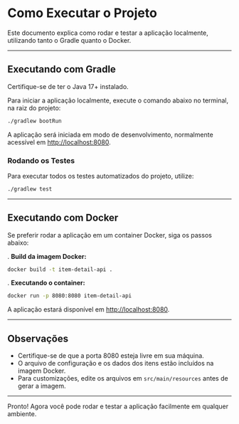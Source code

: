 # Como Executar o Projeto

Este documento explica como rodar e testar a aplicação localmente, utilizando tanto o Gradle quanto o Docker.

---

## Executando com Gradle

Certifique-se de ter o Java 17+ instalado.

Para iniciar a aplicação localmente, execute o comando abaixo no terminal, na raiz do projeto:

```bash
./gradlew bootRun
```

A aplicação será iniciada em modo de desenvolvimento, normalmente acessível em [http://localhost:8080](http://localhost:8080).

### Rodando os Testes

Para executar todos os testes automatizados do projeto, utilize:

```bash
./gradlew test
```

---

## Executando com Docker

Se preferir rodar a aplicação em um container Docker, siga os passos abaixo:

. **Build da imagem Docker:**

   ```bash
   docker build -t item-detail-api .
   ```

. **Executando o container:**

   ```bash
   docker run -p 8080:8080 item-detail-api
   ```

A aplicação estará disponível em [http://localhost:8080](http://localhost:8080).

---

## Observações

- Certifique-se de que a porta 8080 esteja livre em sua máquina.
- O arquivo de configuração e os dados dos itens estão incluídos na imagem Docker.
- Para customizações, edite os arquivos em `src/main/resources` antes de gerar a imagem.

---

Pronto! Agora você pode rodar e testar a aplicação facilmente em qualquer ambiente.